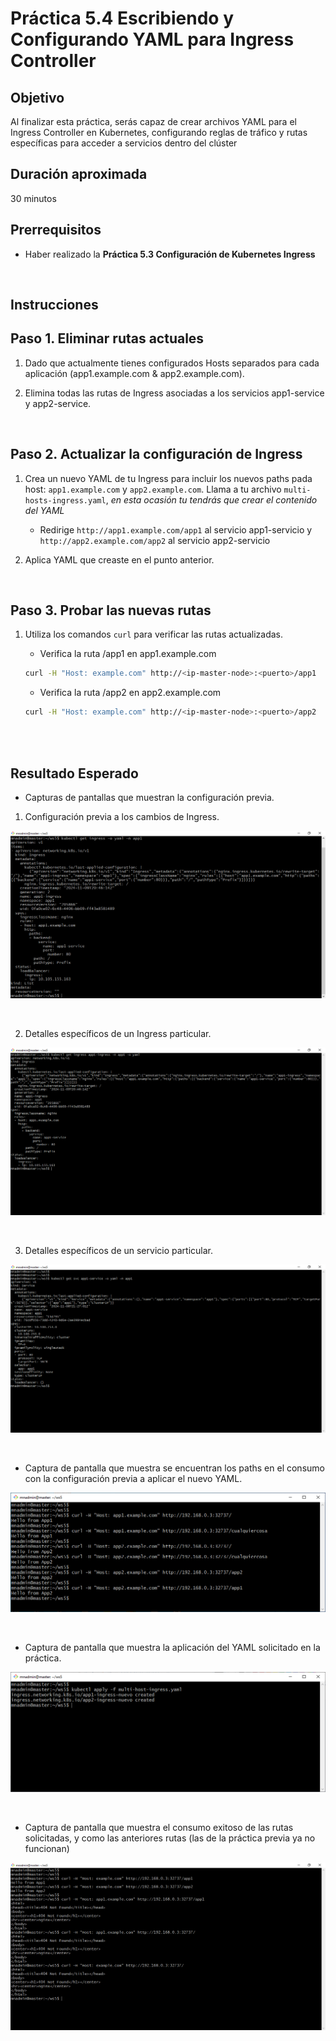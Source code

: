 # Práctica 5.4 Escribiendo y Configurando YAML para Ingress Controller


## Objetivo
Al finalizar esta práctica, serás capaz de crear archivos YAML para el Ingress Controller en Kubernetes, configurando reglas de tráfico y rutas específicas para acceder a servicios dentro del clúster


## Duración aproximada

30 minutos

## Prerrequisitos

- Haber realizado la **Práctica 5.3 Configuración de Kubernetes Ingress**

<br/>

## Instrucciones

## Paso 1. Eliminar rutas actuales

1. Dado que actualmente tienes configurados Hosts separados para cada aplicación (app1.example.com & app2.example.com).

2. Elimina todas las rutas de Ingress asociadas a los servicios app1-service y app2-service.

<br/>

## Paso 2. Actualizar la configuración de Ingress

1. Crea un nuevo YAML de tu Ingress para incluir los nuevos paths pada host: `app1.example.com` y `app2.example.com`. Llama a tu archivo `multi-hosts-ingress.yaml`, _en esta ocasión tu tendrás que crear el contenido del YAML_

    - Redirige `http://app1.example.com/app1` al servicio app1-servicio y `http://app2.example.com/app2` al servicio app2-servicio  

2. Aplica YAML que creaste en el punto anterior.

<br/>

## Paso 3. Probar las nuevas rutas

1. Utiliza los comandos `curl` para verificar las rutas actualizadas.

    - Verifica la ruta /app1 en app1.example.com

    ```bash
    curl -H "Host: example.com" http://<ip-master-node>:<puerto>/app1
    ```

    - Verifica la ruta /app2 en app2.example.com

    ```bash
    curl -H "Host: example.com" http://<ip-master-node>:<puerto>/app2
    ```

<br/>
<br/>

## Resultado Esperado

- Capturas de pantallas que muestran la configuración previa.

1. Configuración previa a los cambios de Ingress.

![kubectl](../images/u5_4_1.png)

<br/>


2. Detalles específicos de un Ingress particular.


![kubectl](../images/u5_4_3.png)

<br/>

3. Detalles específicos de un servicio particular.


![kubectl](../images/u5_4_4.png)

<br/>


- Captura de pantalla que muestra se encuentran los paths en el consumo con la configuración previa a aplicar el nuevo YAML.

![kubectl](../images/u5_4_5.png)

<br/>

- Captura de pantalla que muestra la aplicación del YAML solicitado en la práctica.

![kubectl](../images/u5_4_6.png)

<br/>

- Captura de pantalla que muestra el consumo exitoso de las rutas solicitadas, y como las anteriores rutas (las de la práctica previa ya no funcionan)

![kubectl](../images/u5_4_8.png)

